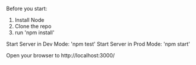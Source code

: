 Before you start:

1. Install Node
2. Clone the repo
3. run 'npm install'

Start Server in Dev Mode: 'npm test'
Start Server in Prod Mode: 'npm start'

Open your browser to http://localhost:3000/
